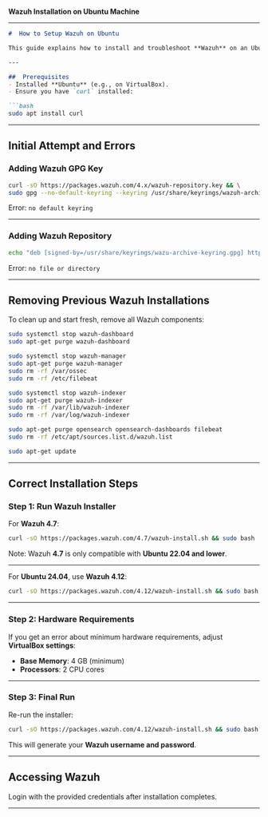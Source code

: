  **Wazuh Installation on Ubuntu Machine** 

---

````markdown
#  How to Setup Wazuh on Ubuntu

This guide explains how to install and troubleshoot **Wazuh** on an Ubuntu machine.

---

##  Prerequisites
- Installed **Ubuntu** (e.g., on VirtualBox).
- Ensure you have `curl` installed:

```bash
sudo apt install curl
````

---

##  Initial Attempt and Errors

### Adding Wazuh GPG Key

```bash
curl -sO https://packages.wazuh.com/4.x/wazuh-repository.key && \
sudo gpg --no-default-keyring --keyring /usr/share/keyrings/wazuh-archive-keyring.gpg --import ./wazuh-repository.key
```

Error: `no default keyring`

---

### Adding Wazuh Repository

```bash
echo "deb [signed-by=/usr/share/keyrings/wazu-archive-keyring.gpg] https://packages.wazuh.com/4.x/apt/ stable main" | sudo tee /etc/apt/sources.list.d/wazuh.list
```

 Error: `no file or directory`

---

##  Removing Previous Wazuh Installations

To clean up and start fresh, remove all Wazuh components:

```bash
sudo systemctl stop wazuh-dashboard
sudo apt-get purge wazuh-dashboard

sudo systemctl stop wazuh-manager
sudo apt-get purge wazuh-manager
sudo rm -rf /var/ossec
sudo rm -rf /etc/filebeat

sudo systemctl stop wazuh-indexer
sudo apt-get purge wazuh-indexer
sudo rm -rf /var/lib/wazuh-indexer
sudo rm -rf /var/log/wazuh-indexer

sudo apt-get purge opensearch opensearch-dashboards filebeat
sudo rm -rf /etc/apt/sources.list.d/wazuh.list

sudo apt-get update
```

---

##  Correct Installation Steps

### Step 1: Run Wazuh Installer

For **Wazuh 4.7**:

```bash
curl -sO https://packages.wazuh.com/4.7/wazuh-install.sh && sudo bash ./wazuh-install.sh -a
```

 Note: Wazuh **4.7** is only compatible with **Ubuntu 22.04 and lower**.

---

For **Ubuntu 24.04**, use **Wazuh 4.12**:

```bash
curl -sO https://packages.wazuh.com/4.12/wazuh-install.sh && sudo bash ./wazuh-install.sh -a
```

---

### Step 2: Hardware Requirements

If you get an error about minimum hardware requirements, adjust **VirtualBox settings**:

* **Base Memory**: 4 GB (minimum)
* **Processors**: 2 CPU cores

---

### Step 3: Final Run

Re-run the installer:

```bash
curl -sO https://packages.wazuh.com/4.12/wazuh-install.sh && sudo bash ./wazuh-install.sh -a
```

 This will generate your **Wazuh username and password**.

---

##  Accessing Wazuh

Login with the provided credentials after installation completes.

---


